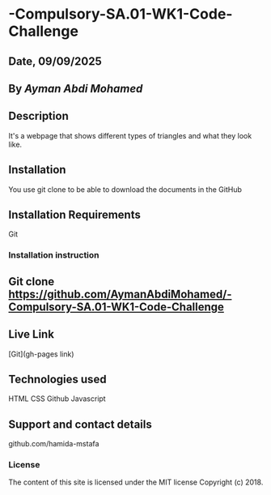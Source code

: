 # -Compulsory-SA.01-WK1-Code-Challenge

## Date, 09/09/2025

## By *Ayman Abdi Mohamed*

## Description

It's a webpage that shows different types of triangles and what they look like.

## Installation

You use git clone to be able to download the documents in the GitHub

## Installation Requirements

Git

### Installation instruction

## Git clone https://github.com/AymanAbdiMohamed/-Compulsory-SA.01-WK1-Code-Challenge

## Live Link

[Git](gh-pages link)

## Technologies used

HTML
CSS
Github
Javascript

## Support and contact details

github.com/hamida-mstafa

### License

The content of this site is licensed under the MIT license
Copyright (c) 2018.
